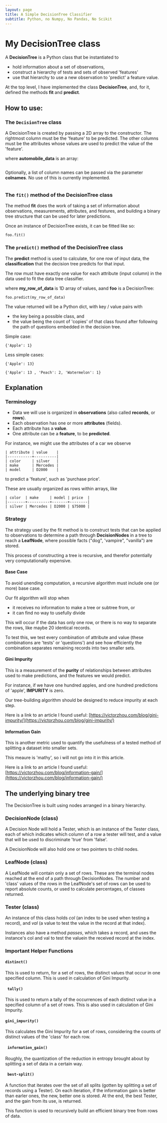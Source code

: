 ```yaml
---
layout: page
title: A Simple DecisionTree Classifier
subtitle: Python, no Numpy, No Pandas, No Scikit
---
```


# My DecisionTree class

A **DecisionTree** is a Python class that be instantiated to
- hold information about a set of observations,
- construct a hierarchy of tests and sets of observed 'features'
- use that hierarchy to use a new observation to 'predict' a feature value.

At the top level, I have implemented the class **DecisionTree**, and, for it, defined the methods **fit** and **predict**.

## How to use:

### The ```DecisionTree``` class

A DecisionTree is created by passing a 2D array to the constructor.
The rightmost column must be the 'feature' to be predicted.
The other columns must be the attributes whose values are used to predict the value of the 'feature'.

where **automobile_data** is an array:

```foo = DecisionTree(automobile_data)
```


Optionally, a list of column names can be passed via the parameter **colnames**.  No use of this is currently implemented.

```foo = DecisionTree(automobile_data, colnames = my_list_of_column_names)
```

### The ```fit()``` method of the DecisionTree class

The method **fit** does the work of taking a set of information about observations, measurements, attributes, and festures, and building a binary tree structure that can be used for later predictions.

Once an instance of DecisionTree exists, it can be fitted like so:

```
foo.fit()
```

### The ```predict()``` method of the DecisionTree class

The **predict** method is used to calculate, for one row of input data, the **classification** that the decision tree predicts for that input.

The row must have exactly one value for each attribute (input column) in the data used to fit the data tree classifier.

where **my_row_of_data** is 1D array of values, aand **foo** is a DecisionTree: 

```
foo.predict(my_row_of_data)
```

The value returned will be a Python dict, with key / value pairs with 
- the key being a possible class, and 
- the value being the count of 'copies' of that class found after following the path of questions embedded in the decision tree.

Simple case:

```
{'Apple': 1}
```

Less simple cases:

```
{'Apple': 13}
```

```
{'Apple': 13 , 'Peach': 2, 'Watermelon': 1}
```

## Explanation

### Terminology

- Data we will use is organized in **observations** (also called **records**, or **rows**).
- Each observation has one or more **attributes** (fields).
- Each attribute has a **value**.
- One attribute can be a **feature**, to be **predicted**.

For instance, we might use the attributes of a car we observe 
```
| attribute | value    |
|-----------+----------|
| color     | silver   |
| make      | Mercedes |
| model     | D2000    |
```
to predict a 'feature', such as 'purchase price'.

These are usually organized as rows within arrays, like

```
| color  | make     | model | price  |
|--------+----------+-------+--------|
| silver | Mercedes | D2000 | $75000 |
```

### Strategy

The strategy used by the fit method is to construct tests that can be applied to observations to determine a path through **DecisionNodes** in a tree to reach a **LeafNode**, where possible facts ("dog", 'vampire", "vanilla") are stored.

This process of constructing a tree is recursive, and therefor potentially very computationally expensive.

#### Base Case
To avoid unending computation, a recursive algorithm must include one (or more) base case.

Our fit algorithm will stop when 
- it receives no information to make a tree or subtree from, or 
- it can find no way to usefully divide 

This will occur if the data has only one row, or there is no way to separate the rows, like maybe 20 identical records.

To test this, we test every combination of attribute and value (these combinations are 'tests' or 'questions') and see how efficiently the combination separates remaining records into two smaller sets.

#### Gini Impurity

This is a measurement of the **purity** of relationships between attributes used to make predictions, and the features we would predict.

For instance, if we have one hundred apples, and one hundred predictions of 'apple', **IMPURITY** is zero.

Our tree-building algorithm should be designed to reduce impurity at each step.

Here is a link to an article I found useful: [https://victorzhou.com/blog/gini-impurity/](https://victorzhou.com/blog/gini-impurity/)

#### Information Gain

This is another metric used to quantify the usefulness of a tested method of splitting a dataset into smaller sets.

This meaure is 'mathy', so i will not go into it in this article.

Here is a link to an article I found useful: [https://victorzhou.com/blog/information-gain/](https://victorzhou.com/blog/information-gain/)


## The underlying binary tree

The DecisionTree is built using nodes arranged in a binary hierarchy.


### DecisionNode (class)

A Decision Node will hold a Tester, which is an instance of the Tester class, each of which indicates which column of a row a tester will test, and a value that will be used to discriminate 'true' from 'false'.

A DecisionNode will also hold one or two pointers to child nodes.

### LeafNode (class) 

A LeafNode will contain only a set of rows. These are the terminal nodes reached at the end of a path through DecisionNodes. The number and 'class' values of the rows in the LeafNode's set of rows can be used to report absolute counts, or used to calculate percentages, of classes returned.

### Tester (class)
An instance of this class holds *col* (an index to be used when testing a record), and *val* (a value to test the value in the record at that index).

Instances also have a method *passes*, which takes a record, and uses the instance's col and val to test the valuein the received record at the index.

### Important Helper Functions

#### ```distinct()```

This is used to return, for a set of rows, the distinct values that occur in one specified column.  This is used in calculation of Gini Impurity.

#### ``` tally()```

This is used to return a tally of the occurrences of each distinct value in a specified column of a set of rows.  This is also used in calculation of Gini Impurity.

#### ```gini_impurity()```

This calculates the Gini Impurity for a set of rows, considering the counts of distinct values of the 'class' for each row.

#### ``` information_gain()```

Roughly, the quantization of the reduction in entropy brought about by splitting a set of data in a certain way.

#### ``` best-split()```

A function that iterates over the set of all splits (gotten by splitting a set of records using a Tester). On each iteration, if the information gain is better than earler ones, the new, better one is stored. At the end, the best Tester, and the gain from its use, is returned.

This function is used to recursively build an efficient binary tree from rows of data.
 
